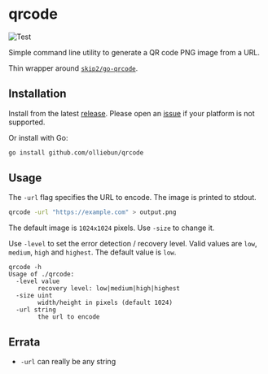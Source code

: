 # qrcode

![Test](https://github.com/github/docs/actions/workflows/test.yml/badge.svg)

Simple command line utility to generate a QR code PNG image from a URL.

Thin wrapper around [`skip2/go-qrcode`](https://github.com/skip2/go-qrcode).

## Installation

Install from the latest [release](https://github.com/olliebun/qrcode/releases). Please open an [issue](https://github.com/olliebun/qrcode/issues) if your platform is not supported.

Or install with Go:

```sh
go install github.com/olliebun/qrcode
```

## Usage

The `-url` flag specifies the URL to encode. The image is printed to stdout.

```sh
qrcode -url "https://example.com" > output.png
```

The default image is `1024x1024` pixels. Use `-size` to change it.

Use `-level` to set the error detection / recovery level. Valid values are `low`, `medium`, `high` and `highest`. The default value is `low`.

```
qrcode -h
Usage of ./qrcode:
  -level value
        recovery level: low|medium|high|highest
  -size uint
        width/height in pixels (default 1024)
  -url string
        the url to encode
```

## Errata

- `-url` can really be any string
